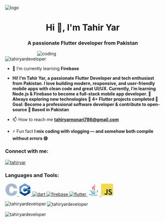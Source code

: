 ![logo](https://github.com/tahiryardeveloper/tahiryardeveloper/commits?author=tahiryardeveloper)

<h1 align="center">Hi 👋, I'm Tahir Yar</h1>
<h3 align="center">A passionate Flutter developer from Pakistan</h3>

<img align="right" alt="coding" width="400" src="https://camo.githubusercontent.com/4d9f5ecceb711eec6e2018f38a5677dc657c9738d4a65ba3b928c41c0a45b439/68747470733a2f2f6d69726f2e6d656469756d2e636f6d2f6d61782f313336302f302a37513379765349765f7430696f4a2d5a2e676966">

<p align="left"> <img src="https://komarev.com/ghpvc/?username=tahiryardeveloper&label=Profile%20views&color=0e75b6&style=flat" alt="tahiryardeveloper" /> </p>

- 🌱 I’m currently learning **Firebase**

- **Hi! I’m Tahir Yar, a passionate Flutter Developer and tech enthusiast from Pakistan. I love building modern, responsive, and user-friendly mobile apps with clean code and great UI/UX. Currently, I’m learning Node.js & Firebase to become a full-stack mobile app developer. 🚀 Always exploring new technologies 📱 4+ Flutter projects completed 🎯 Goal: Become a professional software developer & contribute to open-source 📍 Based in Pakistan**

- 📫 How to reach me **tahiryarnonari786@gmail.com**

- ⚡ Fun fact **I mix coding with vlogging — and somehow both compile without errors 😄**

<h3 align="left">Connect with me:</h3>
<p align="left">
<a href="https://linkedin.com/in/tahiryar" target="blank"><img align="center" src="https://raw.githubusercontent.com/rahuldkjain/github-profile-readme-generator/master/src/images/icons/Social/linked-in-alt.svg" alt="tahiryar" height="30" width="40" /></a>
</p>

<h3 align="left">Languages and Tools:</h3>
<p align="left"> <a href="https://www.cprogramming.com/" target="_blank" rel="noreferrer"> <img src="https://raw.githubusercontent.com/devicons/devicon/master/icons/c/c-original.svg" alt="c" width="40" height="40"/> </a> <a href="https://www.w3schools.com/cpp/" target="_blank" rel="noreferrer"> <img src="https://raw.githubusercontent.com/devicons/devicon/master/icons/cplusplus/cplusplus-original.svg" alt="cplusplus" width="40" height="40"/> </a> <a href="https://dart.dev" target="_blank" rel="noreferrer"> <img src="https://www.vectorlogo.zone/logos/dartlang/dartlang-icon.svg" alt="dart" width="40" height="40"/> </a> <a href="https://firebase.google.com/" target="_blank" rel="noreferrer"> <img src="https://www.vectorlogo.zone/logos/firebase/firebase-icon.svg" alt="firebase" width="40" height="40"/> </a> <a href="https://flutter.dev" target="_blank" rel="noreferrer"> <img src="https://www.vectorlogo.zone/logos/flutterio/flutterio-icon.svg" alt="flutter" width="40" height="40"/> </a> <a href="https://www.java.com" target="_blank" rel="noreferrer"> <img src="https://raw.githubusercontent.com/devicons/devicon/master/icons/java/java-original.svg" alt="java" width="40" height="40"/> </a> <a href="https://developer.mozilla.org/en-US/docs/Web/JavaScript" target="_blank" rel="noreferrer"> <img src="https://raw.githubusercontent.com/devicons/devicon/master/icons/javascript/javascript-original.svg" alt="javascript" width="40" height="40"/> </a> </p>

<p><img align="left" src="https://github-readme-stats.vercel.app/api/top-langs?username=tahiryardeveloper&show_icons=true&locale=en&layout=compact" alt="tahiryardeveloper" /></p>

<p>&nbsp;<img align="center" src="https://github-readme-stats.vercel.app/api?username=tahiryardeveloper&show_icons=true&locale=en" alt="tahiryardeveloper" /></p>

<p><img align="center" src="https://github-readme-streak-stats.herokuapp.com/?user=tahiryardeveloper&" alt="tahiryardeveloper" /></p>


